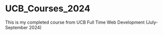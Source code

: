 # UCB_Courses_2024
This is my completed course from UCB Full Time Web Development (July-September 2024)
